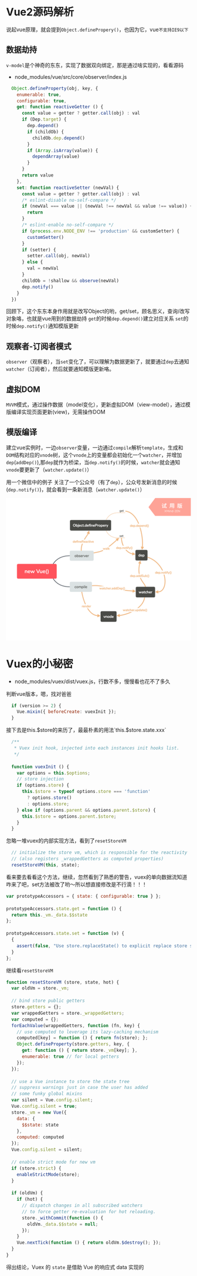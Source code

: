 # Vue2源码解析

说起vue原理，就会提到`Object.definePropery()`，也因为它，vue`不支持IE9以下`

## 数据劫持

`v-model`是个神奇的东东，实现了数据双向绑定，那是通过啥实现的，看看源码

- node_modules/vue/src/core/observer/index.js

```js
  Object.defineProperty(obj, key, {
    enumerable: true,
    configurable: true,
    get: function reactiveGetter () {
      const value = getter ? getter.call(obj) : val
      if (Dep.target) {
        dep.depend()
        if (childOb) {
          childOb.dep.depend()
        }
        if (Array.isArray(value)) {
          dependArray(value)
        }
      }
      return value
    },
    set: function reactiveSetter (newVal) {
      const value = getter ? getter.call(obj) : val
      /* eslint-disable no-self-compare */
      if (newVal === value || (newVal !== newVal && value !== value)) {
        return
      }
      /* eslint-enable no-self-compare */
      if (process.env.NODE_ENV !== 'production' && customSetter) {
        customSetter()
      }
      if (setter) {
        setter.call(obj, newVal)
      } else {
        val = newVal
      }
      childOb = !shallow && observe(newVal)
      dep.notify()
    }
  })
```

回顾下，这个东东本身作用就是改写Object的哟，get/set，顾名思义，查询/改写对象咯，也就是vue用到的数据劫持
`get`的时候`dep.depend()`建立对应关系
`set`的时候`dep.notify()`通知模版更新

## 观察者-订阅者模式

`observer`（观察者），当`set`变化了，可以理解为数据更新了，就要通过`dep`去通知`watcher`（订阅者），然后就要通知模版更新咯。


## 虚拟DOM

`MVVM`模式，通过操作数据（model变化），更新虚拟DOM（view-model），通过模版编译实现页面更新(view)，无需操作DOM

## 模版编译

建立vue实例时，一边`observer`变量，一边通过`compile`解析`template`，生成和`DOM`结构对应的`vnode`树，这个`vnode`上的变量都会初始化一个`watcher`，并增加`dep`(`addDep()`),那`dep`就作为桥梁，当`dep.notify()`的时候，`watcher`就会通知`vnode`要更新了（`watcher.update()`）

用一个微信中的例子
关注了一个公众号（有了`dep`），公众号发新消息的时候(`dep.notify()`)，就会看到一条新消息（`watcher.update()`）

![示意图](./new_Vue.png)

# Vuex的小秘密

- node_modules/vuex/dist/vuex.js，行数不多，慢慢看也花不了多久

判断vue版本，嗯，找对爸爸

```js
  if (version >= 2) {
    Vue.mixin({ beforeCreate: vuexInit });
  }
```

接下去是this.$store的来历了，最最朴素的用法`this.$store.state.xxx`

```js
  /**
   * Vuex init hook, injected into each instances init hooks list.
   */

  function vuexInit () {
    var options = this.$options;
    // store injection
    if (options.store) {
      this.$store = typeof options.store === 'function'
        ? options.store()
        : options.store;
    } else if (options.parent && options.parent.$store) {
      this.$store = options.parent.$store;
    }
  }
```

忽略一堆vuex的内部实现方法，看到了`resetStoreVM`

```js
  // initialize the store vm, which is responsible for the reactivity
  // (also registers _wrappedGetters as computed properties)
  resetStoreVM(this, state);
```
看来要去看看这个方法，继续，忽然看到了熟悉的警告，vuex的单向数据流知道咋来了吧，set方法被改了哟～所以想直接修改是不行滴！！！

```js
var prototypeAccessors = { state: { configurable: true } };

prototypeAccessors.state.get = function () {
  return this._vm._data.$$state
};

prototypeAccessors.state.set = function (v) {
  {
    assert(false, "Use store.replaceState() to explicit replace store state.");
  }
};
```

继续看`resetStoreVM`

```js
function resetStoreVM (store, state, hot) {
  var oldVm = store._vm;

  // bind store public getters
  store.getters = {};
  var wrappedGetters = store._wrappedGetters;
  var computed = {};
  forEachValue(wrappedGetters, function (fn, key) {
    // use computed to leverage its lazy-caching mechanism
    computed[key] = function () { return fn(store); };
    Object.defineProperty(store.getters, key, {
      get: function () { return store._vm[key]; },
      enumerable: true // for local getters
    });
  });

  // use a Vue instance to store the state tree
  // suppress warnings just in case the user has added
  // some funky global mixins
  var silent = Vue.config.silent;
  Vue.config.silent = true;
  store._vm = new Vue({
    data: {
      $$state: state
    },
    computed: computed
  });
  Vue.config.silent = silent;

  // enable strict mode for new vm
  if (store.strict) {
    enableStrictMode(store);
  }

  if (oldVm) {
    if (hot) {
      // dispatch changes in all subscribed watchers
      // to force getter re-evaluation for hot reloading.
      store._withCommit(function () {
        oldVm._data.$$state = null;
      });
    }
    Vue.nextTick(function () { return oldVm.$destroy(); });
  }
}
```

得出结论，Vuex 的 `state` 是借助 Vue 的响应式 data 实现的
